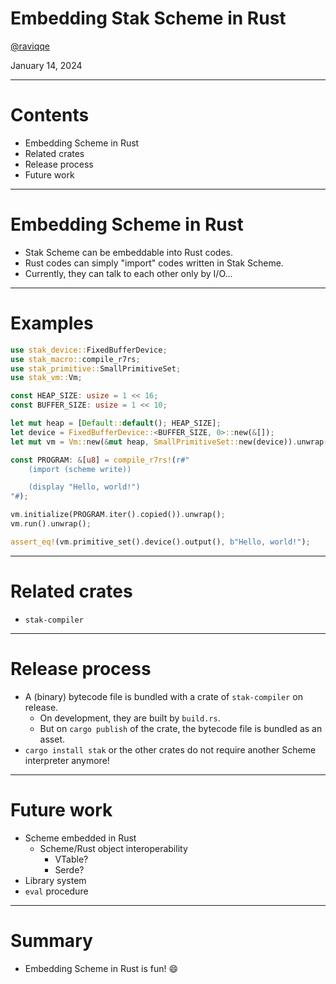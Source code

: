 # Embedding Stak Scheme in Rust

[@raviqqe](https://github.com/raviqqe)

January 14, 2024

---

# Contents

- Embedding Scheme in Rust
- Related crates
- Release process
- Future work

---

# Embedding Scheme in Rust

- Stak Scheme can be embeddable into Rust codes.
- Rust codes can simply "import" codes written in Stak Scheme.
- Currently, they can talk to each other only by I/O...

---

# Examples

```rust
use stak_device::FixedBufferDevice;
use stak_macro::compile_r7rs;
use stak_primitive::SmallPrimitiveSet;
use stak_vm::Vm;

const HEAP_SIZE: usize = 1 << 16;
const BUFFER_SIZE: usize = 1 << 10;

let mut heap = [Default::default(); HEAP_SIZE];
let device = FixedBufferDevice::<BUFFER_SIZE, 0>::new(&[]);
let mut vm = Vm::new(&mut heap, SmallPrimitiveSet::new(device)).unwrap();

const PROGRAM: &[u8] = compile_r7rs!(r#"
    (import (scheme write))

    (display "Hello, world!")
"#);

vm.initialize(PROGRAM.iter().copied()).unwrap();
vm.run().unwrap();

assert_eq!(vm.primitive_set().device().output(), b"Hello, world!");
```

---

# Related crates

- `stak-compiler`

---

# Release process

- A (binary) bytecode file is bundled with a crate of `stak-compiler` on release.
  - On development, they are built by `build.rs`.
  - But on `cargo publish` of the crate, the bytecode file is bundled as an asset.
- `cargo install stak` or the other crates do not require another Scheme interpreter anymore!

---

# Future work

- Scheme embedded in Rust
  - Scheme/Rust object interoperability
    - VTable?
    - Serde?
- Library system
- `eval` procedure

---

# Summary

- Embedding Scheme in Rust is fun! 😄
